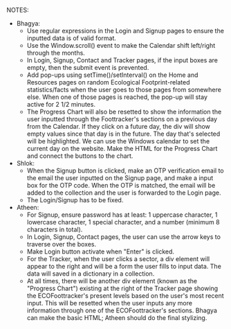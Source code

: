 NOTES:

- Bhagya:
    - Use regular expressions in the Login and Signup pages to ensure the inputted data is of valid format.
    - Use the Window.scroll() event to make the Calendar shift left/right through the months.
    - In Login, Signup, Contact and Tracker pages, if the input boxes are empty, then the submit event is prevented.
    - Add pop-ups using setTime()/setInterval() on the Home and Resources pages on random Ecological Footprint-related statistics/facts when the user goes to those pages from somewhere else. When one of those pages is reached, the pop-up will stay active for 2 1/2 minutes.
    - The Progress Chart will also be resetted to show the information the user inputted through the Foottracker's sections on a previous day from the Calendar. If they click on a future day, the div will show empty values since that day is in the future. The day that's selected will be highlighted. We can use the Windows calendar to set the current day on the website. Make the HTML for the Progress Chart and connect the buttons to the chart.
- Shlok:
    - When the Signup button is clicked, make an OTP verification email to the email the user inputted on the Signup page, and make a input box for the OTP code. When the OTP is matched, the email will be added to the collection and the user is forwarded to the Login page.
    - The Login/Signup has to be fixed.
- Atheen:
    - For Signup, ensure password has at least: 1 uppercase character, 1 lowercase character, 1 special character, and a number (minimum 8 characters in total).
    - In Login, Signup, Contact pages, the user can use the arrow keys to traverse over the boxes.
    - Make Login button activate when "Enter" is clicked.
    - For the Tracker, when the user clicks a sector, a div element will appear to the right and will be a form the user fills to input data. The data will saved in a dictionary in a collection.
    - At all times, there will be another div element (known as the "Progress Chart") existing at the right of the Tracker page showing the ECOFoottracker's present levels based on the user's most recent input. This will be resetted when the user inputs any more information through one of the ECOFoottracker's sections. Bhagya can make the basic HTML; Atheen should do the final stylizing.